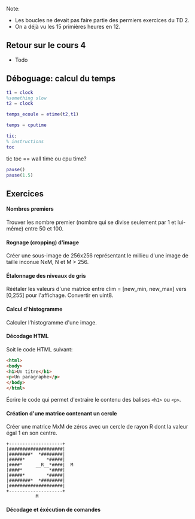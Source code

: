 Note:
 * Les boucles ne devait pas faire partie des permiers exercices du TD 2.
 * On a déjà vu les 15 primières heures en 12.

## Retour sur le cours 4
 * Todo

## Déboguage: calcul du temps

``` Matlab
t1 = clock
%something slow
t2 = clock

temps_ecoule = etime(t2,t1)
```

``` Matlab
temps = cputime
```

``` Matlab
tic;
% instructions      
toc
```

tic toc == wall time ou cpu time?

``` Matlab
pause()
pause(1.5)
```

## Exercices

#### Nombres premiers
Trouver les nombre premier (nombre qui se divise seulement par 1 et lui-même) entre 50 et 100.

#### Rognage (cropping) d'image
Créer une sous-image de 256x256 représentant le millieu d'une image de taille inconue NxM, N et M > 256.

#### Étalonnage des niveaux de gris
Réétaler les valeurs d'une matrice entre clim = [new_min, new_max] vers [0,255] pour l'affichage. Convertir en uint8.

#### Calcul d'histogramme
Calculer l'histogramme d'une image.

#### Décodage HTML
Soit le code HTML suivant:
``` HTML
<html>
<body>
<h1>Un titre</h1>
<p>Un paragraphe</p>
</body>
</html>
```
Écrire le code qui permet d'extraire le contenu des balises ```<h1>``` ou ```<p>```.

#### Création d'une matrice contenant un cercle
Créer une matrice MxM de zéros avec un cercle de rayon R dont la valeur égal 1 en son centre.

```
+--------------------+
|####################|
|########*  *########|
|#####*        *#####|
|####*     __R__*####|  M
|####*          *####|
|#####*        *#####|
|########*  *########|
|####################|
+--------------------+
           M
```

#### Décodage et éxécution de comandes




